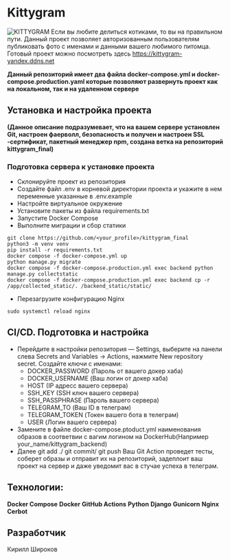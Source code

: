 # Kittygram
![KITTYGRAM](https://github.com/KirillShirokov/kittygram_final/actions/workflows/main.yml/badge.svg)
Если вы любите делиться котиками, то вы на правильном пути. Данный проект позволяет авторизованным пользователям публиковать фото с именами и данными вашего любимого питомца. 
 Готовый проект можно посмотреть здесь
 https://kittygram-yandex.ddns.net

 **Данный репозиторий имеет два файла docker-compose.yml и docker-compose.production.yaml которые позволяют развернуть проект как на локальном, так и на удаленном сервере**


##  Установка и настройка проекта
**(Данное описание подразумевает, что на вашем сервере установлен Git, настроен фаерволл, безопасность и получен и настроен SSL -сертификат, пакетный менеджер npm, создана ветка на репозиторий kittygram_final)**
### Подготовка сервера к установке проекта
- Склонируйте проект из репозитория
- Создайте файл .env в корневой директории проекта и укажите в нем переменные указанные в .env.example
- Настройте виртуальное окружение
- Установите пакеты из файла requirements.txt
- Запустите Docker Compose 
- Выполните миграции и сбор статики
```
git clone https://github.com/<your_profile>/kittygram_final
python3 -m venv venv
pip install -r requirements.txt
docker compose -f docker-compose.yml up
python manage.py migrate
docker compose -f docker-compose.production.yml exec backend python manage.py collectstatic
docker compose -f docker-compose.production.yml exec backend cp -r /app/collected_static/. /backend_static/static/

```
- Перезагрузите конфигурацию Nginx
```
sudo systemctl reload nginx
```
## CI/CD. Подготовка и настройка
- Перейдите в настройки репозитория — Settings, выберите на панели слева Secrets and Variables → Actions, нажмите New repository secret. Создайте ключи с именами: 
  - DOCKER_PASSWORD (Пароль от вашего докер хаба)
  - DOCKER_USERNAME (Ваш логин от докер хаба)
  - HOST (IP адресс вашего сервера)
  - SSH_KEY (SSH ключ вашего сервера)
  - SSH_PASSPHRASE (Пароль вашего сервера)
  - TELEGRAM_TO (Ваш ID в телеграм)
  - TELEGRAM_TOKEN (Токен вашего бота в телеграм)
  - USER (Логин вашего сервера)
- Замените в файле docker-compose.ptoduct.yml наименования образов в соответвии с вагим логином на DockerHub(Например your_name/kittygram_backend)
- Далее git add ./ git commit/ git push
Ваш Git Action проведет тесты, соберет образы и отправит их на репозиторий, задеплоит ваш проект на сервер и даже уведомит вас в стучае успеха в телеграм.

## Технологии:
**Docker Compose**
**Docker**
**GitHub Actions**
**Python**
**Django**
**Gunicorn**
**Nginx**
**Cerbot**
## Разработчик
Кирилл Широков